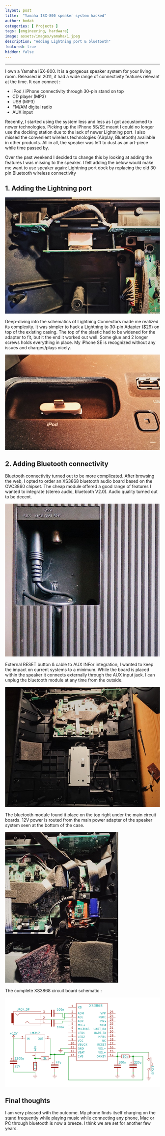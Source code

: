 ```yaml
---
layout: post
title:  "Yamaha ISX-800 speaker system hacked"
author: bodak
categories: [ Projects ]
tags: [engineering, hardware]
image: assets/images/yamaha/1.jpeg
description: "Adding Lightning port & bluetooth"
featured: true
hidden: false
---
```


---

I own a Yamaha ISX-800. It is a gorgeous speaker system for your living room. Released in 2011, it had a wide range of connectivity features relevant at the time. It can connect :
- iPod / iPhone connectivity through 30-pin stand on top
- CD player (MP3)
- USB (MP3)
- FM/AM digital radio
- AUX input

Recently, I started using the system less and less as I got accustomed to newer technologies. Picking up the iPhone 5S/SE meant I could no longer use the docking station due to the lack of newer Lightning port. I also missed the convenient wireless technologies (Airplay, Bluetooth) available in other products. All in all, the speaker was left to dust as an art-piece while time passed by.

Over the past weekend I decided to change this by looking at adding the features I was missing to the speaker. I felt adding the below would make me want to use speaker again:
Lightning port dock by replacing the old 30 pin
Bluetooth wireless connectivity

## 1. Adding the Lightning port
![](/assets/images/yamaha/2.jpeg)

Deep-diving into the schematics of Lightning Connectors made me realized its complexity. It was simpler to hack a Lightning to 30-pin Adapter ($29) on top of the existing casing. The top of the plastic had to be widened for the adapter to fit, but it the end it worked out well. Some glue and 2 longer screws holds everything in place. My iPhone SE is recognized without any issues and charges/plays nicely.

![](/assets/images/yamaha/3.jpeg)

## 2. Adding Bluetooth connectivity
Bluetooth connectivity turned out to be more complicated. After browsing the web, I opted to order an XS3868 bluetooth audio board based on the OVC3860 chipset. The cheap module offered a good range of features I wanted to integrate (stereo audio, bluetooth V2.0). Audio quality turned out to be decent.

![](/assets/images/yamaha/4.jpeg)

External RESET button & cable to AUX INFor integration, I wanted to keep the impact on current systems to a minimum. While the board is placed within the speaker it connects externally through the AUX input jack. I can unplug the bluetooth module at any time from the outside.


![Bluetooth board integrated top right](/assets/images/yamaha/5.jpeg)


The bluetooth module found it place on the top right under the main circuit boards. 12V power is routed from the main power adapter of the speaker system seen at the bottom of the case.

![](/assets/images/yamaha/6.jpeg)

The complete XS3868 circuit board schematic :

![](/assets/images/yamaha/7.png)

## Final thoughts
I am very pleased with the outcome. My phone finds itself charging on the stand frequently while playing music while connecting any phone, Mac or PC through bluetooth is now a breeze. I think we are set for another few years.


